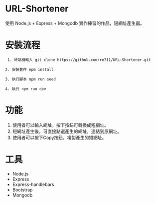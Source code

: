 # URL-Shortener
使用 Node.js + Express + Mongodb 實作練習的作品，短網址產生器。

# 安裝流程
```
 1. 終端機輸入 git clone https://github.com/re711/URL-Shortener.git
 ```
 ```
 2. 安裝套件 npm install
 ```
 ```
 3. 執行腳本 npm run seed
 ```
 ```
 4. 執行 npm run dev
 ```

# 功能
1. 使用者可以輸入網址，按下按鈕可轉換成短網址。
2. 短網址產生後，可直接點選產生的網址，連結到原網址。
3. 使用者可以按下Copy按鈕，複製產生的短網址。
 

# 工具
* Node.js
* Express
* Express-handlebars
* Bootstrap
* Mongodb